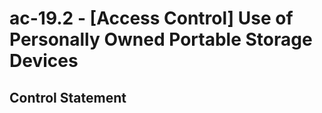 # ac-19.2 - \[Access Control\] Use of Personally Owned Portable Storage Devices

## Control Statement
